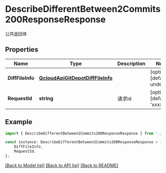 # DescribeDifferentBetween2Commits200ResponseResponse

公共返回体

## Properties

Name | Type | Description | Notes
------------ | ------------- | ------------- | -------------
**DiffFileInfo** | [**QcloudApiGitDepotDiffFileInfo**](QcloudApiGitDepotDiffFileInfo.md) |  | [optional] [default to undefined]
**RequestId** | **string** | 请求id | [optional] [default to 'xxxxx']

## Example

```typescript
import { DescribeDifferentBetween2Commits200ResponseResponse } from './api';

const instance: DescribeDifferentBetween2Commits200ResponseResponse = {
    DiffFileInfo,
    RequestId,
};
```

[[Back to Model list]](../README.md#documentation-for-models) [[Back to API list]](../README.md#documentation-for-api-endpoints) [[Back to README]](../README.md)
